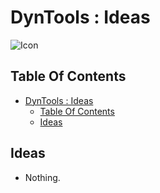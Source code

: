 # DynTools : Ideas

![Icon](../icon.png)

## Table Of Contents

- [DynTools : Ideas](#dyntools--ideas)
  - [Table Of Contents](#table-of-contents)
  - [Ideas](#ideas)

## Ideas

- Nothing.
